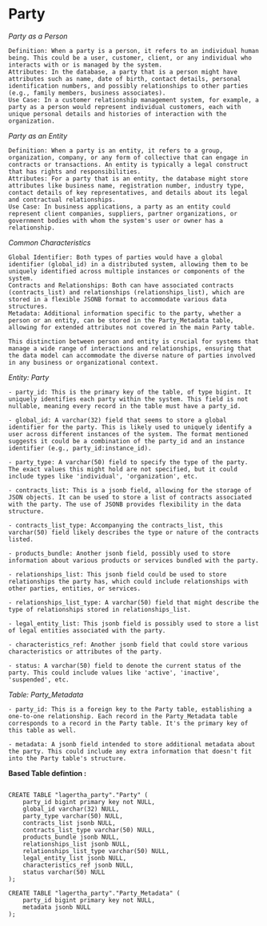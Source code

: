 # Party

*Party as a Person*

    Definition: When a party is a person, it refers to an individual human being. This could be a user, customer, client, or any individual who interacts with or is managed by the system.
    Attributes: In the database, a party that is a person might have attributes such as name, date of birth, contact details, personal identification numbers, and possibly relationships to other parties (e.g., family members, business associates).
    Use Case: In a customer relationship management system, for example, a party as a person would represent individual customers, each with unique personal details and histories of interaction with the organization.

*Party as an Entity*

    Definition: When a party is an entity, it refers to a group, organization, company, or any form of collective that can engage in contracts or transactions. An entity is typically a legal construct that has rights and responsibilities.
    Attributes: For a party that is an entity, the database might store attributes like business name, registration number, industry type, contact details of key representatives, and details about its legal and contractual relationships.
    Use Case: In business applications, a party as an entity could represent client companies, suppliers, partner organizations, or government bodies with whom the system's user or owner has a relationship.

*Common Characteristics*

    Global Identifier: Both types of parties would have a global identifier (global_id) in a distributed system, allowing them to be uniquely identified across multiple instances or components of the system.
    Contracts and Relationships: Both can have associated contracts (contracts_list) and relationships (relationships_list), which are stored in a flexible JSONB format to accommodate various data structures.
    Metadata: Additional information specific to the party, whether a person or an entity, can be stored in the Party_Metadata table, allowing for extended attributes not covered in the main Party table.

    This distinction between person and entity is crucial for systems that manage a wide range of interactions and relationships, ensuring that the data model can accommodate the diverse nature of parties involved in any business or organizational context.


*Entity: Party*

    - party_id: This is the primary key of the table, of type bigint. It uniquely identifies each party within the system. This field is not nullable, meaning every record in the table must have a party_id.

    - global_id: A varchar(32) field that seems to store a global identifier for the party. This is likely used to uniquely identify a user across different instances of the system. The format mentioned suggests it could be a combination of the party_id and an instance identifier (e.g., party_id:instance_id).

    - party_type: A varchar(50) field to specify the type of the party. The exact values this might hold are not specified, but it could include types like 'individual', 'organization', etc.

    - contracts_list: This is a jsonb field, allowing for the storage of JSON objects. It can be used to store a list of contracts associated with the party. The use of JSONB provides flexibility in the data structure.

    - contracts_list_type: Accompanying the contracts_list, this varchar(50) field likely describes the type or nature of the contracts listed.

    - products_bundle: Another jsonb field, possibly used to store information about various products or services bundled with the party.

    - relationships_list: This jsonb field could be used to store relationships the party has, which could include relationships with other parties, entities, or services.

    - relationships_list_type: A varchar(50) field that might describe the type of relationships stored in relationships_list.

    - legal_entity_list: This jsonb field is possibly used to store a list of legal entities associated with the party.

    - characteristics_ref: Another jsonb field that could store various characteristics or attributes of the party.

    - status: A varchar(50) field to denote the current status of the party. This could include values like 'active', 'inactive', 'suspended', etc.

*Table: Party_Metadata*

    - party_id: This is a foreign key to the Party table, establishing a one-to-one relationship. Each record in the Party_Metadata table corresponds to a record in the Party table. It's the primary key of this table as well.

    - metadata: A jsonb field intended to store additional metadata about the party. This could include any extra information that doesn't fit into the Party table's structure.



**Based Table defintion :**

```

CREATE TABLE "lagertha_party"."Party" (
	party_id bigint primary key not NULL,
	global_id varchar(32) NULL,
	party_type varchar(50) NULL,
	contracts_list jsonb NULL,
	contracts_list_type varchar(50) NULL,
	products_bundle jsonb NULL,
	relationships_list jsonb NULL,
	relationships_list_type varchar(50) NULL,
	legal_entity_list jsonb NULL,
	characteristics_ref jsonb NULL,
	status varchar(50) NULL
);

CREATE TABLE "lagertha_party"."Party_Metadata" (
	party_id bigint primary key not NULL,
	metadata jsonb NULL
);

```
